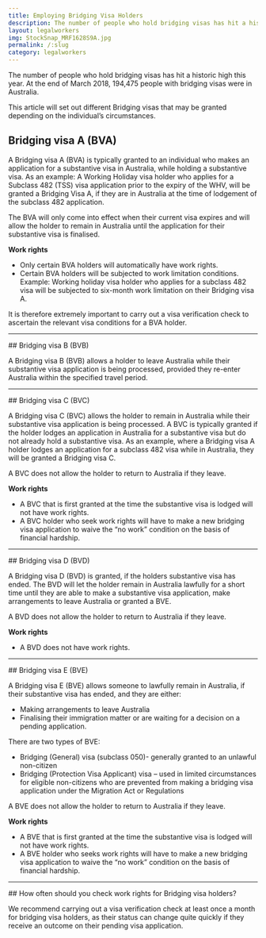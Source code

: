 ```yaml
---
title: Employing Bridging Visa Holders
description: The number of people who hold bridging visas has hit a historic high this year. At the end of March 2018, 194,475 people with bridging visas were in Australia.
layout: legalworkers
img: StockSnap_MRF1628S9A.jpg
permalink: /:slug
category: legalworkers
---
```


The number of people who hold bridging visas has hit a historic high this year. At the end of March 2018, 194,475 people with bridging visas were in Australia. 

This article will set out different Bridging visas that may be granted depending on the individual’s circumstances. 

## Bridging visa A (BVA)

A Bridging visa A (BVA) is typically granted to an individual who makes an application for a substantive visa in Australia, while holding a substantive visa. As an example: A Working Holiday visa holder who applies for a Subclass 482 (TSS) visa application prior to the expiry of the WHV, will be granted a Bridging Visa A, if they are in Australia at the time of lodgement of the subclass 482 application. 

The BVA will only come into effect when their current visa expires and will allow the holder to remain in Australia until the application for their substantive visa is finalised. 

**Work rights**

+ Only certain BVA holders will automatically have work rights. 
+ Certain BVA holders will be subjected to work limitation conditions. Example: Working holiday visa holder who applies for a subclass 482 visa will be subjected to six-month work limitation on their Bridging visa A.

It is therefore extremely important to carry out a visa verification check to ascertain the relevant visa conditions for a BVA holder.
<hr/>
## Bridging visa B (BVB)

A Bridging visa B (BVB) allows a holder to leave Australia while their substantive visa application is being processed, provided they re-enter Australia within the specified travel period. 
<hr/>
## Bridging visa C (BVC)

A Bridging visa C (BVC) allows the holder to remain in Australia while their substantive visa application is being processed. A BVC is typically granted if the holder lodges an application in Australia for a substantive visa but do not already hold a substantive visa. As an example, where a Bridging visa A holder lodges an application for a subclass 482 visa while in Australia, they will be granted a Bridging visa C.

A BVC does not allow the holder to return to Australia if they leave. 

**Work rights**

+ A BVC that is first granted at the time the substantive visa is lodged will not have work rights.
+ A BVC holder who seek work rights will have to make a new bridging visa application to waive the “no work” condition on the basis of financial hardship. 
<hr/>
## Bridging visa D (BVD)

A Bridging visa D (BVD) is granted, if the holders substantive visa has ended. The BVD will let the holder remain in Australia lawfully for a short time until they are able to make a substantive visa application, make arrangements to leave Australia or granted a BVE. 

A BVD does not allow the holder to return to Australia if they leave.

**Work rights**

+ A BVD does not have work rights.
<hr/>
## Bridging visa E (BVE)

A Bridging visa E (BVE) allows someone to lawfully remain in Australia, if their substantive visa has ended, and they are either:

+ Making arrangements to leave Australia
+ Finalising their immigration matter or are waiting for a decision on a pending application.

 There are two types of BVE:

+ Bridging (General) visa (subclass 050)- generally granted to an unlawful non-citizen
+ Bridging (Protection Visa Applicant) visa – used in limited circumstances for eligible non-citizens who are prevented from making a bridging visa application under the Migration Act or Regulations

A BVE does not allow the holder to return to Australia if they leave.

**Work rights**

+ A BVE that is first granted at the time the substantive visa is lodged will not have work rights.
+ A BVE holder who seeks work rights will have to make a new bridging visa application to waive the “no work” condition on the basis of financial hardship. 
<hr/>
## How often should you check work rights for Bridging visa holders?

We recommend carrying out a visa verification check at least once a month for bridging visa holders, as their status can change quite quickly if they receive an outcome on their pending visa application.